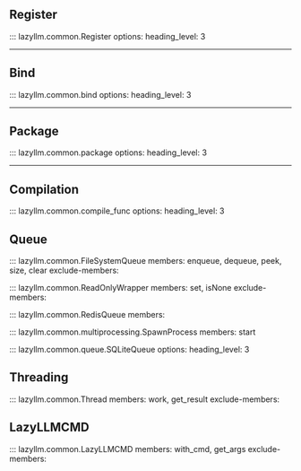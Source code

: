 ## Register

::: lazyllm.common.Register
    options:
      heading_level: 3

---

## Bind

::: lazyllm.common.bind
    options:
      heading_level: 3

---

## Package

::: lazyllm.common.package
    options:
      heading_level: 3

---

## Compilation

::: lazyllm.common.compile_func
    options:
      heading_level: 3

## Queue

::: lazyllm.common.FileSystemQueue
    members: enqueue, dequeue, peek, size, clear
    exclude-members:
  
::: lazyllm.common.ReadOnlyWrapper
    members: set, isNone
    exclude-members:

::: lazyllm.common.RedisQueue
    members: 

::: lazyllm.common.multiprocessing.SpawnProcess
    members: start

::: lazyllm.common.queue.SQLiteQueue
    options:
      heading_level: 3

## Threading

::: lazyllm.common.Thread
    members: work, get_result
    exclude-members:
    

## LazyLLMCMD

::: lazyllm.common.LazyLLMCMD
    members: with_cmd, get_args
    exclude-members: